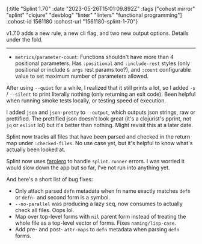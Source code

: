 {:title "Splint 1.70"
 :date "2023-05-26T15:01:09.892Z"
 :tags ["cohost mirror" "splint" "clojure" "devblog" "linter" "linters" "functional programming"]
 :cohost-id 1561180
 :cohost-url "1561180-splint-1-70"}

v1.7.0 adds a new rule, a new cli flag, and two new output options. Details under the fold.

---

* `metrics/parameter-count`: Functions shouldn't have more than 4 positional parameters. Has `:positional` and `:include-rest` styles (only positional or include `& args` rest params too?), and `:count` configurable value to set maximum number of parameters allowed.

After using `--quiet` for a while, I realized that it still prints a lot, so I added `-s` / `--silent` to print literally nothing (only returning an exit code). Been helpful when running smoke tests locally, or testing speed of execution.

I added `json` and `json-pretty` to `--output`, which outputs json strings, raw or prettified. The prettified json doesn't look great (it's a clojurist's pprint, not `jq` or `eslint` lol) but it's better than nothing. Might revisit this at a later date.

Splint now tracks all files that have been parsed and checked in the return map under `:checked-files`. No use case yet, but it's helpful to know what's actually been looked at.

Splint now uses [farolero](https://github.com/IGJoshua/farolero/) to handle `splint.runner` errors. I was worried it would slow down the app but so far, I've not run into anything yet.

And here's a short list of bug fixes:

* Only attach parsed `defn` metadata when fn name exactly matches `defn` or `defn-` and second form is a symbol.
* `--no-parallel` was producing a lazy seq, now consumes to actually check all files. Oops lol.
* Map over top-level forms with `nil` parent form instead of treating the whole file as a top-level vector of forms. Fixes `naming/lisp-case`.
* Add pre- and post- `attr-maps` to `defn` metadata when parsing `defn` forms.